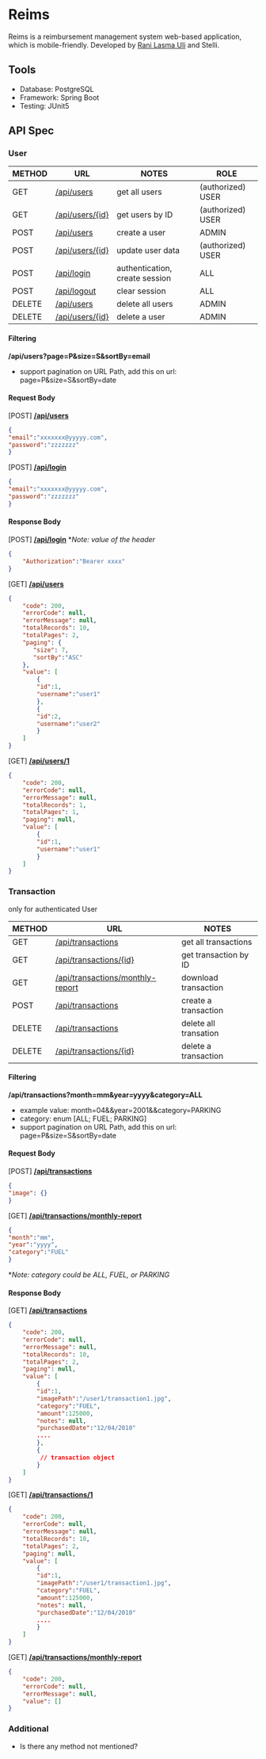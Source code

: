# Reims
Reims is a reimbursement management system web-based application, which is mobile-friendly. Developed by [Rani Lasma Uli][myGithub] and Stelli.
## Tools
  - Database: PostgreSQL
  - Framework: Spring Boot
  - Testing: JUnit5

## API Spec

### User
| METHOD | URL | NOTES | ROLE
| ------ | ------ | ------ | ------ |
| GET | [/api/users][PlUser] | get all users | (authorized) USER
| GET | [/api/users/{id}][PlUserId] | get users by ID | (authorized) USER
| POST | [/api/users][PlUser] | create a user | ADMIN | ADMIN
| POST | [/api/users/{id}][PlUserId] | update user data | (authorized) USER
| POST | [/api/login][PlLogin] | authentication, create session | ALL
| POST | [/api/logout][PlLogout] | clear session | ALL
| DELETE | [/api/users][PlUser] | delete all users | ADMIN
| DELETE | [/api/users/{id}][PlUserId] | delete a user | ADMIN

#### Filtering
**/api/users?page=P&size=S&sortBy=email**
- support pagination on URL Path, add this on url: page=P&size=S&sortBy=date

#### Request Body
[POST] **[/api/users][PlUser]**
``` json
{
"email":"xxxxxxx@yyyyy.com",
"password":"zzzzzzz"
}
```
[POST] **[/api/login][PlLogin]**
``` json
{
"email":"xxxxxxx@yyyyy.com",
"password":"zzzzzzz"
}
```
#### Response Body
[POST] **[/api/login][PlLogin]**
**Note: value of the header*
``` json
{
    "Authorization":"Bearer xxxx"
}
```
[GET] **[/api/users][PlUser]**
``` json
{
    "code": 200,
    "errorCode": null,
    "errorMessage": null,
    "totalRecords": 10,
    "totalPages": 2,
    "paging": {
       "size": 7,
       "sortBy":"ASC"
    },
    "value": [
        {
        "id":1,
        "username":"user1"
        },
        {
        "id":2,
        "username":"user2"
        }
    ]
}
```
[GET] **[/api/users/1][PlUserId]**
``` json
{
    "code": 200,
    "errorCode": null,
    "errorMessage": null,
    "totalRecords": 1,
    "totalPages": 1,
    "paging": null,
    "value": [
        {
        "id":1,
        "username":"user1"
        }
    ]
}
```

### Transaction
only for authenticated User

| METHOD | URL | NOTES
| ------ | ------ | ------ |
| GET | [/api/transactions][PlTransaction] | get all transactions |
| GET | [/api/transactions/{id}][PlTransactionId] | get transaction by ID |
| GET | [/api/transactions/monthly-report][PlTransactionReport] | download transaction |
| POST | [/api/transactions][PlTransaction] | create a transaction |
| DELETE | [/api/transactions][PlTransaction] | delete all transation |
| DELETE | [/api/transactions/{id}][PlTransactionId] | delete a transaction |

#### Filtering
**/api/transactions?month=mm&year=yyyy&category=ALL**
- example value: month=04&&year=2001&&category=PARKING
- category: enum [ALL; FUEL; PARKING]
- support pagination on URL Path, add this on url: page=P&size=S&sortBy=date
#### Request Body

[POST] **[/api/transactions][PlTransaction]**
``` json
{
"image": {}
}
```

[GET] **[/api/transactions/monthly-report][PlTransactionReport]**
``` json
{
"month":"mm",
"year":"yyyy",
"category":"FUEL"
}
```
**Note: category could be ALL, FUEL, or PARKING*
#### Response Body
[GET] **[/api/transactions][PlTransaction]**
``` json
{
    "code": 200,
    "errorCode": null,
    "errorMessage": null,
    "totalRecords": 10,
    "totalPages": 2,
    "paging": null,
    "value": [
        {
        "id":1,
        "imagePath":"/user1/transaction1.jpg",
        "category":"FUEL",
        "amount":125000,
        "notes": null,
        "purchasedDate":"12/04/2010"
        ....
        },
        {
         // transaction object
        }
    ]
}
```
[GET] **[/api/transactions/1][PlTransactionId]**
``` json
{
    "code": 200,
    "errorCode": null,
    "errorMessage": null,
    "totalRecords": 10,
    "totalPages": 2,
    "paging": null,
    "value": [
        {
        "id":1,
        "imagePath":"/user1/transaction1.jpg",
        "category":"FUEL",
        "amount":125000,
        "notes": null,
        "purchasedDate":"12/04/2010"
        ....
        }
    ]
}
```

[GET] **[/api/transactions/monthly-report][PlTransactionReport]**
``` json
{
    "code": 200,
    "errorCode": null,
    "errorMessage": null,
    "value": []
}
```

### Additional

 - Is there any method not mentioned?

   [mygithub]: <https://github.com/ranisianipar>
   [PlUser]: <https://localhost:8080/api/users>
   [PlUserId]: <https://localhost:8080/api/users/1>
   [PlLogin]: <https://localhost:8080/api/login>
   [PlLogout]: <https://localhost:8080/api/logout>

   [PlTransaction]: <https://localhost:8080/transactions>
   [PlTransactionId]: <https://localhost:8080/transactions/1>
   [PlTransactionReport]: <https://localhost:8080/transactions/monthly-report>
   
   
  
